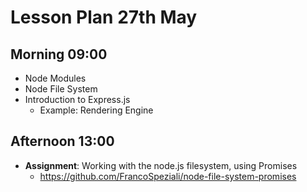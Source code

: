 # Lesson Plan 27th May


## Morning 09:00

+ Node Modules
+ Node File System
+ Introduction to Express.js
    - Example: Rendering Engine

## Afternoon 13:00

+ **Assignment**: Working with the node.js filesystem, using Promises
    - https://github.com/FrancoSpeziali/node-file-system-promises
